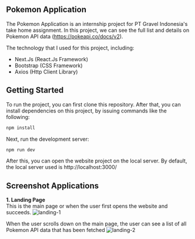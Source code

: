 ## Pokemon Application
The Pokemon Application is an internship project for PT Gravel Indonesia's take home assignment. In this project, we can see the full list and details on Pokemon API data (https://pokeapi.co/docs/v2).

The technology that I used for this project, including:
- Next.Js (React.Js Framework)
- Bootstrap (CSS Framework)
- Axios (Http Client Library)

## Getting Started
To run the project, you can first clone this repository. After that, you can install dependencies on this project, by issuing commands like the following:

```bash
npm install
```

Next, run the development server:

```bash
npm run dev
```

After this, you can open the website project on the local server. By default, the local server used is http://localhost:3000/

## Screenshot Applications
**1. Landing Page** <br/>
This is the main page or when the user first opens the website and succeeds.
![landing-1](https://user-images.githubusercontent.com/55655608/216897432-a83d5b0c-7950-4906-ab2b-c17ed883f0ef.png)

When the user scrolls down on the main page, the user can see a list of all Pokemon API data that has been fetched
![landing-2](https://user-images.githubusercontent.com/55655608/216898048-5580172a-186b-4dc0-a42e-85029944b661.png)
